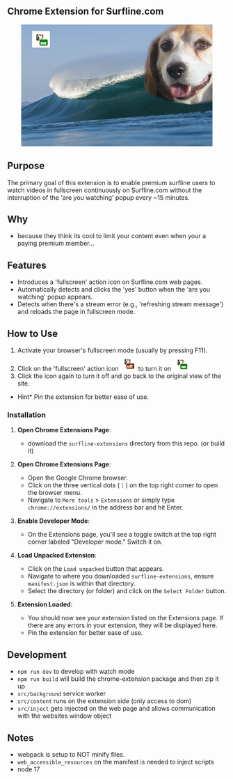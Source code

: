 
## Chrome Extension for Surfline.com
<p align="center">
  <img src="https://github.com/dsaisho/chrome-extension-surfline/blob/master/images/promo.jpg?raw=true" alt="alt text">
</p>

## Purpose
The primary goal of this extension is to enable premium surfline users to watch videos in fullscreen continuously on Surfline.com without the interruption of the 'are you watching' popup every ~15 minutes.

## Why
- because they think its cool to limit your content even when your a paying premium member...

## Features
- Introduces a 'fullscreen' action icon on Surfline.com web pages.
- Automatically detects and clicks the 'yes' button when the 'are you watching' popup appears.
- Detects when there's a stream error (e.g., 'refreshing stream message') and reloads the page in fullscreen mode.

## How to Use
1. Activate your browser's fullscreen mode (usually by pressing F11).
2. Click on the 'fullscreen' action icon ![alt text](https://github.com/dsaisho/chrome-extension-surfline/blob/master/images/off.png?raw=true)
to turn it on ![alt text](https://github.com/dsaisho/chrome-extension-surfline/blob/master/images/on.png?raw=true)
3. Click the icon again to turn it off and go back to the original view of the site.
- Hint* Pin the extension for better ease of use.

### Installation
1. **Open Chrome Extensions Page**:
   - download the `surfline-extensions` directory from this repo. (or build it)

2. **Open Chrome Extensions Page**:
   - Open the Google Chrome browser.
   - Click on the three vertical dots (⋮) on the top right corner to open the browser menu.
   - Navigate to `More tools` > `Extensions` or simply type `chrome://extensions/` in the address bar and hit Enter.

3. **Enable Developer Mode**:
   - On the Extensions page, you'll see a toggle switch at the top right corner labeled "Developer mode." Switch it on.

4. **Load Unpacked Extension**:
   - Click on the `Load unpacked` button that appears.
   - Navigate to where you downloaded `surfline-extensions`, ensure `manifest.json` is within that directory.
   - Select the directory (or folder) and click on the `Select Folder` button.

5. **Extension Loaded**:
   - You should now see your extension listed on the Extensions page. If there are any errors in your extension, they will be displayed here.
   - Pin the extension for better ease of use.
## Development
- `npm run dev` to develop with watch mode
- `npm run build` will build the chrome-extension package and then zip it up
- `src/background` service worker
- `src/content` runs on the extension side (only access to dom)
- `src/inject` gets injected on the web page and allows communication with the websites window object

## Notes
- webpack is setup to NOT minify files.
- `web_accessible_resources` on the manifest is needed to inject scripts
- node 17